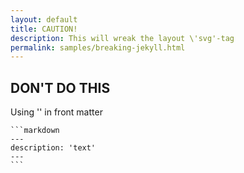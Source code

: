 ```yaml
---
layout: default
title: CAUTION!
description: This will wreak the layout \'svg'-tag
permalink: samples/breaking-jekyll.html
---
```

## DON'T DO THIS

Using '' in front matter

	```markdown
	---
  	description: 'text' 
  	---
	```
